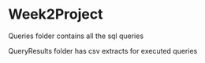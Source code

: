 # Week2Project

Queries folder contains all the sql queries

QueryResults folder has csv extracts for executed queries 
